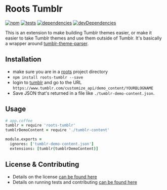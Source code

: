 # Roots Tumblr
[![npm](http://img.shields.io/npm/v/roots-tumblr.svg?style=flat)](https://badge.fury.io/js/roots-tumblr) [![tests](http://img.shields.io/travis/carrot/roots-tumblr/master.svg?style=flat)](https://travis-ci.org/carrot/roots-tumblr)  [![dependencies](http://img.shields.io/gemnasium/carrot/roots-tumblr.svg?style=flat)](https://gemnasium.com/carrot/roots-tumblr) [![devDependencies](https://img.shields.io/david/dev/carrot/roots-tumblr.svg)](https://gemnasium.com/carrot/roots-tumblr)

This is an extension to make building Tumblr themes easier, or make it easier to take Tumblr themes and use them outside of Tumblr. It's basically a wrapper around [tumblr-theme-parser](https://www.npmjs.com/package/tumblr-theme-parser).

## Installation
- make sure you are in a [roots](https://github.com/jenius/roots) project directory
- `npm install roots-tumblr --save`
- login to [tumblr](https://www.tumblr.com/login) and go to the URL `https://www.tumblr.com/customize_api/demo_content/YOURBLOGNAME`
- Save JSON that's returned in a file like `./tumblr-demo-content.json`.

## Usage

```coffee
# app.coffee
tumblr = require 'roots-tumblr'
tumblrDemoContent = require './tumblr-content'

module.exports =
  ignores: ['tumblr-demo-content.json']
  extensions: [tumblr(tumblrDemoContent)]
```

## License & Contributing
- Details on the license [can be found here](LICENSE)
- Details on running tests and contributing [can be found here](contributing.md)
